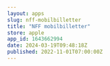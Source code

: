 ```yaml
---
layout: apps
slug: nff-mobilbilletter
title: "NFF mobilbilletter"
store: apple
app_id: 1643662994
date: 2024-03-19T09:48:18Z
published: 2022-11-01T07:00:00Z
---
```

